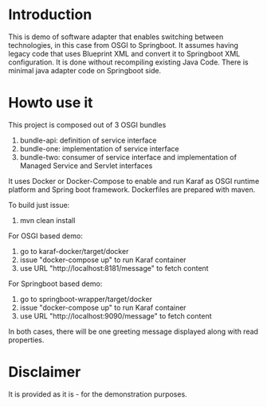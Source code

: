 # Introduction

This is demo of software adapter that enables switching between technologies, in this case from OSGI to Springboot. 
It assumes having legacy code that uses Blueprint XML and convert it to Springboot XML configuration.
It is done without recompiling existing Java Code. There is minimal java adapter code on Springboot side.

# Howto use it

This project is composed out of 3 OSGI bundles
1. bundle-api: definition of service interface
1. bundle-one: implementation of service interface
1. bundle-two: consumer of service interface and implementation of Managed Service and Servlet interfaces

It uses Docker or Docker-Compose to enable and run Karaf as OSGI runtime platform and Spring boot framework. Dockerfiles are prepared with maven. 

To build just issue:
1. mvn clean install

For OSGI based demo:
1. go to karaf-docker/target/docker
1. issue "docker-compose up" to run Karaf container
1. use URL "http://localhost:8181/message" to fetch content

For Springboot based demo:
1. go to springboot-wrapper/target/docker
1. issue "docker-compose up" to run Karaf container
1. use URL "http://localhost:9090/message" to fetch content

In both cases, there will be one greeting message displayed along with read properties.

# Disclaimer

It is provided as it is - for the demonstration purposes.